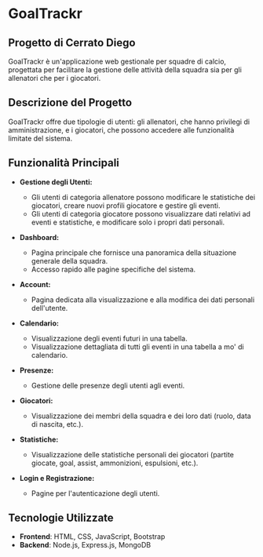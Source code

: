 # GoalTrackr

## Progetto di Cerrato Diego

GoalTrackr è un'applicazione web gestionale per squadre di calcio, progettata per facilitare la gestione delle attività della squadra sia per gli allenatori che per i giocatori.

## Descrizione del Progetto

GoalTrackr offre due tipologie di utenti: gli allenatori, che hanno privilegi di amministrazione, e i giocatori, che possono accedere alle funzionalità limitate del sistema.

## Funzionalità Principali

- **Gestione degli Utenti:**
  - Gli utenti di categoria allenatore possono modificare le statistiche dei giocatori, creare nuovi profili giocatore e gestire gli eventi.
  - Gli utenti di categoria giocatore possono visualizzare dati relativi ad eventi e statistiche, e modificare solo i propri dati personali.

- **Dashboard:**
  - Pagina principale che fornisce una panoramica della situazione generale della squadra.
  - Accesso rapido alle pagine specifiche del sistema.

- **Account:**
  - Pagina dedicata alla visualizzazione e alla modifica dei dati personali dell'utente.

- **Calendario:**
  - Visualizzazione degli eventi futuri in una tabella.
  - Visualizzazione dettagliata di tutti gli eventi in una tabella a mo' di calendario.

- **Presenze:**
  - Gestione delle presenze degli utenti agli eventi.

- **Giocatori:**
  - Visualizzazione dei membri della squadra e dei loro dati (ruolo, data di nascita, etc.).

- **Statistiche:**
  - Visualizzazione delle statistiche personali dei giocatori (partite giocate, goal, assist, ammonizioni, espulsioni, etc.).

- **Login e Registrazione:**
  - Pagine per l'autenticazione degli utenti.

## Tecnologie Utilizzate

- **Frontend**: HTML, CSS, JavaScript, Bootstrap
- **Backend**: Node.js, Express.js, MongoDB